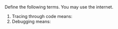 Define the following terms. You may use the internet.
1. Tracing through code means:
2. Debugging means:

